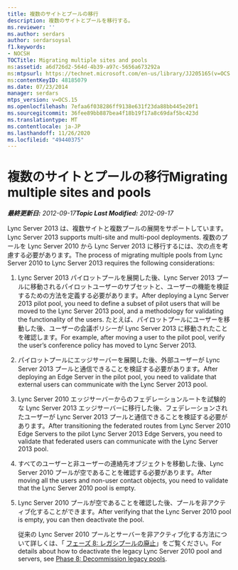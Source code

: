 ```yaml
---
title: 複数のサイトとプールの移行
description: 複数のサイトとプールを移行する。
ms.reviewer: ''
ms.author: serdars
author: serdarsoysal
f1.keywords:
- NOCSH
TOCTitle: Migrating multiple sites and pools
ms:assetid: a6d726d2-564d-4b39-a97c-5656a673292a
ms:mtpsurl: https://technet.microsoft.com/en-us/library/JJ205165(v=OCS.15)
ms:contentKeyID: 48185079
ms.date: 07/23/2014
manager: serdars
mtps_version: v=OCS.15
ms.openlocfilehash: 7efaa6f038286ff9138e631f23da88bb445e20f1
ms.sourcegitcommit: 36fee89bb887bea4f18b19f17a8c69daf5bc423d
ms.translationtype: MT
ms.contentlocale: ja-JP
ms.lasthandoff: 11/26/2020
ms.locfileid: "49440375"
---
```

# <a name="migrating-multiple-sites-and-pools"></a><span data-ttu-id="41dc8-103">複数のサイトとプールの移行</span><span class="sxs-lookup"><span data-stu-id="41dc8-103">Migrating multiple sites and pools</span></span>

<div data-xmlns="http://www.w3.org/1999/xhtml">

<div class="topic" data-xmlns="http://www.w3.org/1999/xhtml" data-msxsl="urn:schemas-microsoft-com:xslt" data-cs="https://msdn.microsoft.com/">

<div data-asp="https://msdn2.microsoft.com/asp">



</div>

<div id="mainSection">

<div id="mainBody"><span data-ttu-id="41dc8-104">

<span> </span></span><span class="sxs-lookup"><span data-stu-id="41dc8-104">

<span> </span></span></span>

<span data-ttu-id="41dc8-105">_**最終更新日:** 2012-09-17_</span><span class="sxs-lookup"><span data-stu-id="41dc8-105">_**Topic Last Modified:** 2012-09-17_</span></span>

<span data-ttu-id="41dc8-106">Lync Server 2013 は、複数サイトと複数プールの展開をサポートしています。</span><span class="sxs-lookup"><span data-stu-id="41dc8-106">Lync Server 2013 supports multi-site and multi-pool deployments.</span></span> <span data-ttu-id="41dc8-107">複数のプールを Lync Server 2010 から Lync Server 2013 に移行するには、次の点を考慮する必要があります。</span><span class="sxs-lookup"><span data-stu-id="41dc8-107">The process of migrating multiple pools from Lync Server 2010 to Lync Server 2013 requires the following considerations:</span></span>

1.  <span data-ttu-id="41dc8-108">Lync Server 2013 パイロットプールを展開した後、Lync Server 2013 プールに移動されるパイロットユーザーのサブセットと、ユーザーの機能を検証するための方法を定義する必要があります。</span><span class="sxs-lookup"><span data-stu-id="41dc8-108">After deploying a Lync Server 2013 pilot pool, you need to define a subset of pilot users that will be moved to the Lync Server 2013 pool, and a methodology for validating the functionality of the users.</span></span> <span data-ttu-id="41dc8-109">たとえば、パイロットプールにユーザーを移動した後、ユーザーの会議ポリシーが Lync Server 2013 に移動されたことを確認します。</span><span class="sxs-lookup"><span data-stu-id="41dc8-109">For example, after moving a user to the pilot pool, verify the user’s conference policy has moved to Lync Server 2013.</span></span>

2.  <span data-ttu-id="41dc8-110">パイロットプールにエッジサーバーを展開した後、外部ユーザーが Lync Server 2013 プールと通信できることを検証する必要があります。</span><span class="sxs-lookup"><span data-stu-id="41dc8-110">After deploying an Edge Server in the pilot pool, you need to validate that external users can communicate with the Lync Server 2013 pool.</span></span>

3.  <span data-ttu-id="41dc8-111">Lync Server 2010 エッジサーバーからのフェデレーションルートを試験的な Lync Server 2013 エッジサーバーに移行した後、フェデレーションされたユーザーが Lync Server 2013 プールと通信できることを検証する必要があります。</span><span class="sxs-lookup"><span data-stu-id="41dc8-111">After transitioning the federated routes from Lync Server 2010 Edge Servers to the pilot Lync Server 2013 Edge Servers, you need to validate that federated users can communicate with the Lync Server 2013 pool.</span></span>

4.  <span data-ttu-id="41dc8-112">すべてのユーザーと非ユーザーの連絡先オブジェクトを移動した後、Lync Server 2010 プールが空であることを確認する必要があります。</span><span class="sxs-lookup"><span data-stu-id="41dc8-112">After moving all the users and non-user contact objects, you need to validate that the Lync Server 2010 pool is empty.</span></span>

5.  <span data-ttu-id="41dc8-113">Lync Server 2010 プールが空であることを確認した後、プールを非アクティブ化することができます。</span><span class="sxs-lookup"><span data-stu-id="41dc8-113">After verifying that the Lync Server 2010 pool is empty, you can then deactivate the pool.</span></span>
    
    <span data-ttu-id="41dc8-114">従来の Lync Server 2010 プールとサーバーを非アクティブ化する方法について詳しくは、「 [フェーズ 8: レガシプールの廃止](phase-8-decommission-legacy-pools.md)」をご覧ください。</span><span class="sxs-lookup"><span data-stu-id="41dc8-114">For details about how to deactivate the legacy Lync Server 2010 pool and servers, see [Phase 8: Decommission legacy pools](phase-8-decommission-legacy-pools.md).</span></span>

<span data-ttu-id="41dc8-115"></div>

<span> </span>

</div>

</div>

</span><span class="sxs-lookup"><span data-stu-id="41dc8-115"></div>

<span> </span>

</div>

</div>

</span></span></div>

